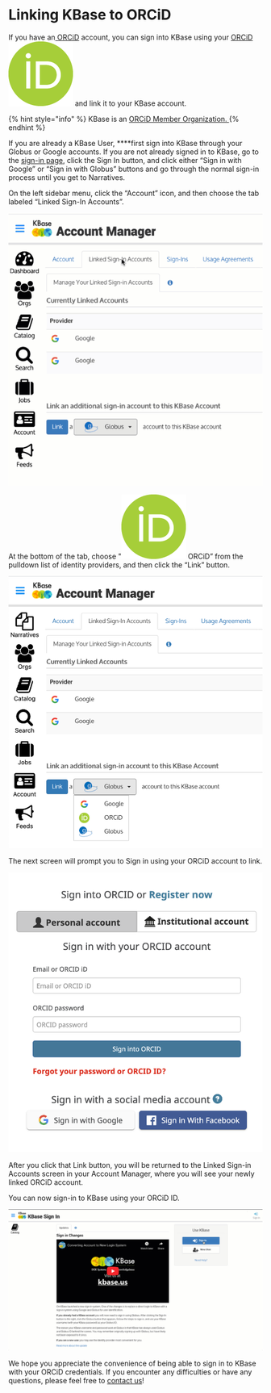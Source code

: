 # Linking KBase to ORCiD

If you have an[ ORCiD](https://orcid.org/) account, you can sign into KBase using your [ORCiD ![](../../.gitbook/assets/orcidid_icon128x128.png)](https://orcid.org/)  and link it to your KBase account.

{% hint style="info" %}
KBase is an [ORCiD Member Organization. ](https://orcid.org/members/0016f00002ZLyhNAAT-kbase)
{% endhint %}

If you are already a KBase User, ****first sign into KBase through your Globus or Google accounts. If you are not already signed in to KBase, go to the [sign-in page](https://narrative.kbase.us/), click the Sign In button, and click either “Sign in with Google”  or “Sign in with Globus” buttons and go through the normal sign-in process until you get to Narratives.

On the left sidebar menu, click the “Account” icon, and then choose the tab labeled “Linked Sign-In Accounts”.

![](../../.gitbook/assets/kbase_linkaccounts.gif)

At the bottom of the tab, choose "[![](../../.gitbook/assets/orcidid_icon128x128.png)](https://orcid.org/) ORCiD” from the pulldown list of identity providers, and then click the “Link” button.

![](../../.gitbook/assets/linkaccountsdropdown.png)

The next screen will prompt you to Sign in using your ORCiD account to link.

![](../../.gitbook/assets/orcidlogin.png)

After you click that Link button, you will be returned to the Linked Sign-in Accounts screen in your Account Manager, where you will see your newly linked ORCiD account.

You can now sign-in to KBase using your ORCiD ID. 

![](../../.gitbook/assets/kbase_orcid.gif)

We hope you appreciate the convenience of being able to sign in to KBase with your ORCiD credentials. If you encounter any difficulties or have any questions, please feel free to [contact us](https://kbase.us/contact-us/)!


